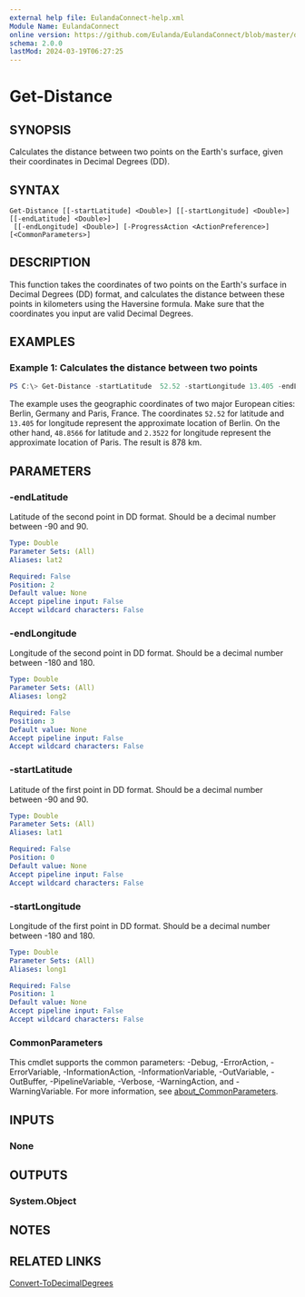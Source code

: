 ```yaml
---
external help file: EulandaConnect-help.xml
Module Name: EulandaConnect
online version: https://github.com/Eulanda/EulandaConnect/blob/master/docs/Get-Distance.md
schema: 2.0.0
lastMod: 2024-03-19T06:27:25
---
```


# Get-Distance

## SYNOPSIS
Calculates the distance between two points on the Earth's surface, given their coordinates in Decimal Degrees (DD).

## SYNTAX

```
Get-Distance [[-startLatitude] <Double>] [[-startLongitude] <Double>] [[-endLatitude] <Double>]
 [[-endLongitude] <Double>] [-ProgressAction <ActionPreference>] [<CommonParameters>]
```

## DESCRIPTION
This function takes the coordinates of two points on the Earth's surface in Decimal Degrees (DD) format, and calculates the distance between these points in kilometers using the Haversine formula. Make sure that the coordinates you input are valid Decimal Degrees.

## EXAMPLES

### Example 1: Calculates the distance between two points
```powershell
PS C:\> Get-Distance -startLatitude  52.52 -startLongitude 13.405 -endLatitude 48.8566 -endLongitude 2.3522
```

The example uses the geographic coordinates of two major European cities: Berlin, Germany and Paris, France. The coordinates `52.52` for latitude and `13.405` for longitude represent the approximate location of Berlin. On the other hand, `48.8566` for latitude and `2.3522` for longitude represent the approximate location of Paris. The result is 878 km.

## PARAMETERS

### -endLatitude
Latitude of the second point in DD format. Should be a decimal number between -90 and 90.

```yaml
Type: Double
Parameter Sets: (All)
Aliases: lat2

Required: False
Position: 2
Default value: None
Accept pipeline input: False
Accept wildcard characters: False
```

### -endLongitude
Longitude of the second point in DD format. Should be a decimal number between -180 and 180.

```yaml
Type: Double
Parameter Sets: (All)
Aliases: long2

Required: False
Position: 3
Default value: None
Accept pipeline input: False
Accept wildcard characters: False
```

### -startLatitude
Latitude of the first point in DD format. Should be a decimal number between -90 and 90.

```yaml
Type: Double
Parameter Sets: (All)
Aliases: lat1

Required: False
Position: 0
Default value: None
Accept pipeline input: False
Accept wildcard characters: False
```

### -startLongitude
Longitude of the first point in DD format. Should be a decimal number between -180 and 180.

```yaml
Type: Double
Parameter Sets: (All)
Aliases: long1

Required: False
Position: 1
Default value: None
Accept pipeline input: False
Accept wildcard characters: False
```


### CommonParameters
This cmdlet supports the common parameters: -Debug, -ErrorAction, -ErrorVariable, -InformationAction, -InformationVariable, -OutVariable, -OutBuffer, -PipelineVariable, -Verbose, -WarningAction, and -WarningVariable. For more information, see [about_CommonParameters](http://go.microsoft.com/fwlink/?LinkID=113216).

## INPUTS

### None

## OUTPUTS

### System.Object
## NOTES

## RELATED LINKS

[Convert-ToDecimalDegrees](../functions/Convert-ToDecimalDegrees.md)






